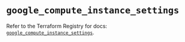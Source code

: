 # `google_compute_instance_settings`

Refer to the Terraform Registry for docs: [`google_compute_instance_settings`](https://registry.terraform.io/providers/hashicorp/google-beta/5.37.0/docs/resources/google_compute_instance_settings).
